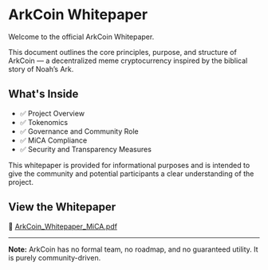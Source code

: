 # ArkCoin Whitepaper

Welcome to the official ArkCoin Whitepaper.

This document outlines the core principles, purpose, and structure of ArkCoin — a decentralized meme cryptocurrency inspired by the biblical story of Noah’s Ark.

## What's Inside

- ✅ Project Overview
- ✅ Tokenomics
- ✅ Governance and Community Role
- ✅ MiCA Compliance
- ✅ Security and Transparency Measures

This whitepaper is provided for informational purposes and is intended to give the community and potential participants a clear understanding of the project.

## View the Whitepaper

📄 [ArkCoin_Whitepaper_MiCA.pdf](./ArkCoin_Whitepaper_MiCA.pdf)

---

**Note:** ArkCoin has no formal team, no roadmap, and no guaranteed utility. It is purely community-driven.
